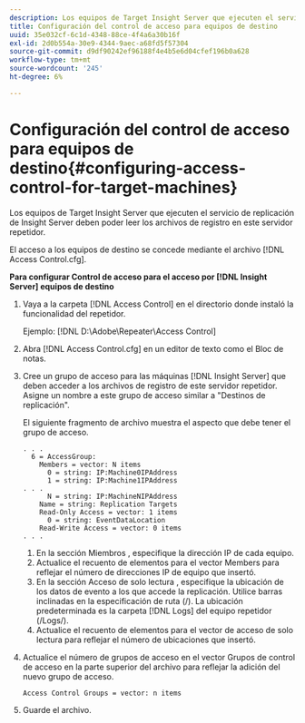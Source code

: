```yaml
---
description: Los equipos de Target Insight Server que ejecuten el servicio de replicación de Insight Server deben poder leer los archivos de registro en este servidor repetidor.
title: Configuración del control de acceso para equipos de destino
uuid: 35e032cf-6c1d-4348-88ce-4f4a6a30b16f
exl-id: 2d0b554a-30e9-4344-9aec-a68fd5f57304
source-git-commit: d9df90242ef96188f4e4b5e6d04cfef196b0a628
workflow-type: tm+mt
source-wordcount: '245'
ht-degree: 6%

---
```


# Configuración del control de acceso para equipos de destino{#configuring-access-control-for-target-machines}

Los equipos de Target Insight Server que ejecuten el servicio de replicación de Insight Server deben poder leer los archivos de registro en este servidor repetidor.

El acceso a los equipos de destino se concede mediante el archivo [!DNL Access Control.cfg].

**Para configurar Control de acceso para el acceso por  [!DNL Insight Server] equipos de destino**

1. Vaya a la carpeta [!DNL Access Control] en el directorio donde instaló la funcionalidad del repetidor.

   Ejemplo: [!DNL D:\Adobe\Repeater\Access Control]

1. Abra [!DNL Access Control.cfg] en un editor de texto como el Bloc de notas.
1. Cree un grupo de acceso para las máquinas [!DNL Insight Server] que deben acceder a los archivos de registro de este servidor repetidor. Asigne un nombre a este grupo de acceso similar a &quot;Destinos de replicación&quot;.

   El siguiente fragmento de archivo muestra el aspecto que debe tener el grupo de acceso.

   ```
   . . . 
     6 = AccessGroup: 
       Members = vector: N items 
         0 = string: IP:Machine0IPAddress 
         1 = string: IP:Machine1IPAddress 
   . . . 
         N = string: IP:MachineNIPAddress 
       Name = string: Replication Targets 
       Read-Only Access = vector: 1 items 
         0 = string: EventDataLocation 
       Read-Write Access = vector: 0 items 
   . . .
   ```

   1. En la sección Miembros , especifique la dirección IP de cada equipo.
   1. Actualice el recuento de elementos para el vector Members para reflejar el número de direcciones IP de equipo que insertó.
   1. En la sección Acceso de solo lectura , especifique la ubicación de los datos de evento a los que accede la replicación. Utilice barras inclinadas en la especificación de ruta (/). La ubicación predeterminada es la carpeta [!DNL Logs] del equipo repetidor (/Logs/).
   1. Actualice el recuento de elementos para el vector de acceso de solo lectura para reflejar el número de ubicaciones que insertó.

1. Actualice el número de grupos de acceso en el vector Grupos de control de acceso en la parte superior del archivo para reflejar la adición del nuevo grupo de acceso.

   ```
   Access Control Groups = vector: n items
   ```

1. Guarde el archivo.
